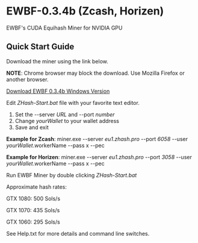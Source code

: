# EWBF-0.3.4b (Zcash, Horizen)
EWBF's CUDA Equihash Miner for NVIDIA GPU

## Quick Start Guide

Download the miner using the link below.

**NOTE**: Chrome browser may block the download. Use Mozilla Firefox or another browser.

[Download EWBF 0.3.4b Windows Version](https://github.com/zhashpro/EWBF-0.3.4b/raw/main/EWBF-0.3.4b.rar)

Edit _ZHash-Start.bat_ file with your favorite text editor.

1. Set the --server _URL_ and --port _number_
2. Change _yourWallet_ to your wallet address
3. Save and exit

**Example for Zcash**: miner.exe --server _eu1.zhash.pro_ --port _6058_ --user _yourWallet_.workerName --pass x --pec

**Example for Horizen**: miner.exe --server _eu1.zhash.pro_ --port _3058_ --user _yourWallet_.workerName --pass x --pec

Run EWBF Miner by double clicking _ZHash-Start.bat_

Approximate hash rates:

GTX 1080: 500 Sols/s

GTX 1070: 435 Sols/s

GTX 1060: 295 Sols/s

See Help.txt for more details and command line switches.

